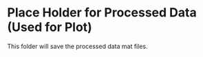 # Place Holder for Processed Data (Used for Plot)
This folder will save the processed data mat files.